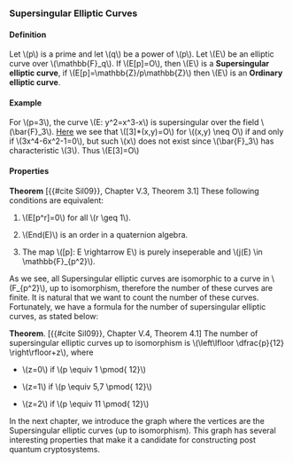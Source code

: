 ### Supersingular Elliptic Curves

#### Definition

Let \\(p\\) is a prime and let \\(q\\) be a power of \\(p\\). Let \\(E\\) be an elliptic curve over \\(\mathbb{F}_q\\). If \\(E[p]=O\\), then \\(E\\) is a **Supersingular elliptic curve**, if \\(E[p]=\mathbb{Z}/p\mathbb{Z}\\) then \\(E\\) is an **Ordinary elliptic curve**.

#### Example

For \\(p=3\\), the curve \\(E: y^2=x^3-x\\) is supersingular over the field \\(\bar{F}_3\\). [Here](https://math.stackexchange.com/questions/3607389/find-all-points-order-3-on-an-elliptic-curve) we see that \\([3]*(x,y)=O\\) for \\((x,y) \neq O\\) if and only if \\(3x^4-6x^2-1=0\\), but such \\(x\\) does not exist since \\(\bar{F}_3\\) has characteristic \\(3\\). Thus \\(E[3]=O\\)

#### Properties

**Theorem** [{{#cite Sil09}}, Chapter V.3, Theorem 3.1] These following conditions are equivalent:

1. \\(E[p^r]=0\\) for all \\(r \geq 1\\).

1. \\(End(E)\\) is an order in a quaternion algebra.

1. The map \\([p]: E \rightarrow E\\) is purely inseperable and \\(j(E) \in \mathbb{F}_{p^2}\\).

As we see, all Supersingular elliptic curves are isomorphic to a curve in \\(F_{p^2}\\), up to isomorphism, therefore the number of these curves are finite. It is natural that we want to count the number of these curves. Fortunately, we have a formula for the number of supersingular elliptic curves, as stated below:

**Theorem**. [{{#cite Sil09}}, Chapter V.4, Theorem 4.1] The number of supersingular elliptic curves up to isomorphism is \\(\left\lfloor \dfrac{p}{12} \right\rfloor+z\\), where 

- \\(z=0\\) if \\(p \equiv 1 \pmod{ 12}\\)

- \\(z=1\\) if \\(p \equiv 5,7 \pmod{ 12}\\)

- \\(z=2\\) if \\(p \equiv 11 \pmod{ 12}\\)

In the next chapter, we introduce the graph where the vertices are the Supersingular elliptic curves (up to isomorphism). This graph has several interesting properties that make it a candidate for constructing post quantum cryptosystems.